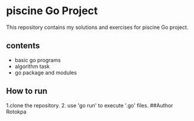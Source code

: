 # piscine Go Project
This repository contains my solutions and exercises for piscine Go project.
## contents 
- basic go programs 
- algorithm task
- go package and modules
## How to run
1.clone the repository.
2. use 'go run' to execute '.go' files.
##Author
Rotokpa
